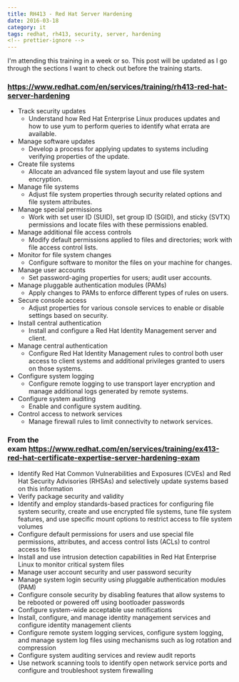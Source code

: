 ```yaml
---
title: RH413 - Red Hat Server Hardening
date: 2016-03-18
category: it
tags: redhat, rh413, security, server, hardening
<!-- prettier-ignore -->
---
```


I'm attending this training in a week or so. This post will be updated as I go
through the sections I want to check out before the training starts.

### <https://www.redhat.com/en/services/training/rh413-red-hat-server-hardening>

- Track security updates
  - Understand how Red Hat Enterprise Linux produces updates and how to use yum
    to perform queries to identify what errata are available.
- Manage software updates
  - Develop a process for applying updates to systems including verifying
    properties of the update.
- Create file systems
  - Allocate an advanced file system layout and use file system encryption.
- Manage file systems
  - Adjust file system properties through security related options and file
    system attributes.
- Manage special permissions
  - Work with set user ID (SUID), set group ID (SGID), and sticky (SVTX)
    permissions and locate files with these permissions enabled.
- Manage additional file access controls
  - Modify default permissions applied to files and directories; work with file
    access control lists.
- Monitor for file system changes
  - Configure software to monitor the files on your machine for changes.
- Manage user accounts
  - Set password-aging properties for users; audit user accounts.
- Manage pluggable authentication modules (PAMs)
  - Apply changes to PAMs to enforce different types of rules on users.
- Secure console access
  - Adjust properties for various console services to enable or disable settings
    based on security.
- Install central authentication
  - Install and configure a Red Hat Identity Management server and client.
- Manage central authentication
  - Configure Red Hat Identity Management rules to control both user access to
    client systems and additional privileges granted to users on those systems.
- Configure system logging
  - Configure remote logging to use transport layer encryption and manage
    additional logs generated by remote systems.
- Configure system auditing
  - Enable and configure system auditing.
- Control access to network services
  - Manage firewall rules to limit connectivity to network services.

### From the exam <https://www.redhat.com/en/services/training/ex413-red-hat-certificate-expertise-server-hardening-exam>

- Identify Red Hat Common Vulnerabilities and Exposures (CVEs) and Red Hat
  Security Advisories (RHSAs) and selectively update systems based on this
  information
- Verify package security and validity
- Identify and employ standards-based practices for configuring file system
  security, create and use encrypted file systems, tune file system features,
  and use specific mount options to restrict access to file system volumes
- Configure default permissions for users and use special file permissions,
  attributes, and access control lists (ACLs) to control access to files
- Install and use intrusion detection capabilities in Red Hat Enterprise Linux
  to monitor critical system files
- Manage user account security and user password security
- Manage system login security using pluggable authentication modules (PAM)
- Configure console security by disabling features that allow systems to be
  rebooted or powered off using bootloader passwords
- Configure system-wide acceptable use notifications
- Install, configure, and manage identity management services and configure
  identity management clients
- Configure remote system logging services, configure system logging, and manage
  system log files using mechanisms such as log rotation and compression
- Configure system auditing services and review audit reports
- Use network scanning tools to identify open network service ports and
  configure and troubleshoot system firewalling
